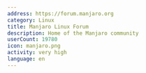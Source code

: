 ```yaml
---
address: https://forum.manjaro.org
category: Linux
title: Manjaro Linux Forum
description: Home of the Manjaro community
userCount: 19780
icon: manjaro.png
activity: very high
language: en
---
```

